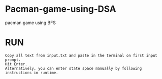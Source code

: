 # Pacman-game-using-DSA
pacman game using BFS
# RUN

    Copy all text from input.txt and paste in the terminal on first input prompt.
    Hit Enter.
    Alternatively, you can enter state space manually by following instructions in runtime.
